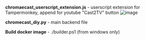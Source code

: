 **chromaecast_userscript_extension.js** - userscript extension for Tampermonkey, append for youtube "Cast2TV" button
![image](https://github.com/Magic1483/diy_chromecast_adb/assets/96372727/f3eeb878-f33e-4142-a20b-cf53d54280e0)

**chromecast_diy.py** - main backend file 

**Build docker image** - ./builder.ps1 (from windows only)


